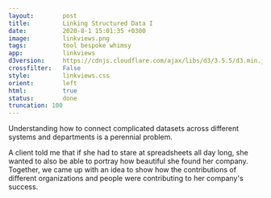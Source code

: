 ```yaml
---
layout:        post
title:         Linking Structured Data I
date:          2020-8-1 15:01:35 +0300
image:         linkviews.png
tags:          tool bespoke whimsy
app:           linkviews
d3version:     https://cdnjs.cloudflare.com/ajax/libs/d3/3.5.5/d3.min.js
crossfilter:   False
style:         linkviews.css
orient:        left
html:          true
status:        done
truncation: 100
---
```


Understanding how to connect complicated datasets across different systems and departments is a perennial problem.

A client told me that if she had to stare at spreadsheets all day long, she wanted to also be able to portray how beautiful she found her company. Together, we came up with an idea to show how the contributions of different organizations and people were contributing to her company's success.
